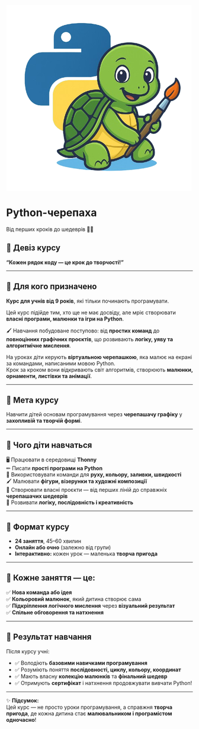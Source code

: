 <div class="hero">
  <img class="hero__img" src="assets/logo.png" alt="Turtle" />
  <div class="hero__text">
    <h1>Python-черепаха</h1>
    <p>Від перших кроків до шедеврів 🐢✨</p>
  </div>
</div>

## 💬 Девіз курсу
**“Кожен рядок коду — це крок до творчості!”**  

---

## 🎯 Для кого призначено
**Курс для учнів від 9 років**, які тільки починають програмувати.  

Цей курс підійде тим, хто ще не має досвіду, але мріє створювати **власні програми, малюнки та ігри на Python**.  

🖌 Навчання побудоване поступово: від **простих команд** до **повноцінних графічних проєктів**, що розвивають **логіку, уяву та алгоритмічне мислення**.  

На уроках діти керують **віртуальною черепашкою**, яка малює на екрані за командами, написаними мовою Python.  
Крок за кроком вони відкривають світ алгоритмів, створюють **малюнки, орнаменти, листівки та анімації**.

---

## 🎯 Мета курсу
Навчити дітей основам програмування через **черепашачу графіку** у **захопливій та творчій формі**.

---

## 🧩 Чого діти навчаться
🖥 Працювати в середовищі **Thonny**  
✏ Писати **прості програми на Python**  
🎨 Використовувати команди для **руху, кольору, заливки, швидкості**  
🖌 Малювати **фігури, візерунки та художні композиції**  
🚀 Створювати власні проєкти — від перших ліній до справжніх **черепашачих шедеврів**  
🧠 Розвивати **логіку, послідовність і креативність**

---

## 📅 Формат курсу
- **24 заняття**, 45–60 хвилин  
- **Онлайн або очно** (залежно від групи)  
- **Інтерактивно:** кожен урок — маленька **творча пригода**

---

## 🧠 Кожне заняття — це:
✅ **Нова команда або ідея**  
✅ **Кольоровий малюнок**, який дитина створює сама  
✅ **Підкріплення логічного мислення** через **візуальний результат**  
✅ **Спільне обговорення та натхнення**

---

## 🎨 Результат навчання
Після курсу учні:  
- ✅ Володіють **базовими навичками програмування**  
- ✅ Розуміють поняття **послідовності, циклу, кольору, координат**  
- ✅ Мають власну **колекцію малюнків** та **фінальний шедевр**  
- ✅ Отримують **сертифікат** і натхнення продовжувати вивчати Python!


---

✨ **Підсумок:**  
Цей курс — не просто уроки програмування, а справжня **творча пригода**, де кожна дитина стає **малювальником і програмістом одночасно**!
